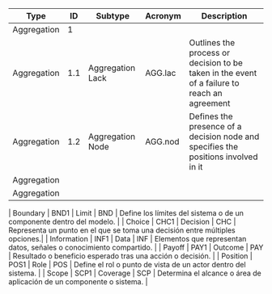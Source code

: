 | Type        | ID   | Subtype     | Acronym | Description                                                                 |
|-------------|------|-------------|---------|-----------------------------------------------------------------------------|
| Aggregation |  1|     |      |   |
| Aggregation |  1.1|  Aggregation Lack        | AGG.lac     | Outlines the process or decision to be taken in the event of a failure to reach an agreement  |
| Aggregation | 1.2 |  Aggregation Node   | AGG.nod     | Defines the presence of a decision node and specifies the positions involved in it |
| Aggregation |  |     |      |   |
| Aggregation |  |     |      |   |





| Boundary    | BND1 | Limit       | BND     | Define los límites del sistema o de un componente dentro del modelo.       |
| Choice      | CHC1 | Decision    | CHC     | Representa un punto en el que se toma una decisión entre múltiples opciones.|
| Information | INF1 | Data        | INF     | Elementos que representan datos, señales o conocimiento compartido.        |
| Payoff      | PAY1 | Outcome     | PAY     | Resultado o beneficio esperado tras una acción o decisión.                 |
| Position    | POS1 | Role        | POS     | Define el rol o punto de vista de un actor dentro del sistema.             |
| Scope       | SCP1 | Coverage    | SCP     | Determina el alcance o área de aplicación de un componente o sistema.      |
